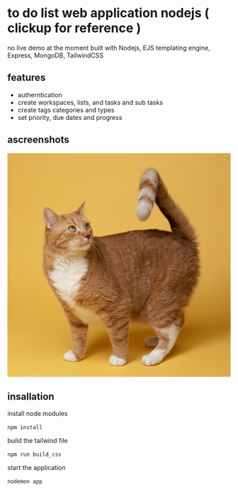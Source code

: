 # to do list web application nodejs ( clickup for reference )
no live demo at the moment
built with Nodejs, EJS templating engine, Express, MongoDB, TailwindCSS


## features
- autherntication
- create workspaces, lists, and tasks and sub tasks
- create tags categories and types
- set priority, due dates and progress


## ascreenshots
![image info](./images/pfp.jpg)

## insallation
install node modules
```
npm install
```
build the tailwind file 
```
npm run build_css
```
start the application
```
nodemon app
```